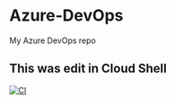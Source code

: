# Azure-DevOps
My Azure DevOps repo

## This was edit in Cloud Shell
[![CI](https://github.com/quocduongnguyen/Azure-DevOps/actions/workflows/main.yml/badge.svg)](https://github.com/quocduongnguyen/Azure-DevOps/actions/workflows/main.yml)
